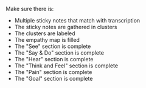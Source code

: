 Make sure there is: 

- Multiple sticky notes that match with transcription
- The sticky notes are gathered in clusters
- The clusters are labeled
- The empathy map is filled
- The "See" section is complete
- The "Say & Do" section is complete
- The "Hear" section is complete
- The "Think and Feel" section is complete
- The "Pain" section is complete
- The "Goal" section is complete